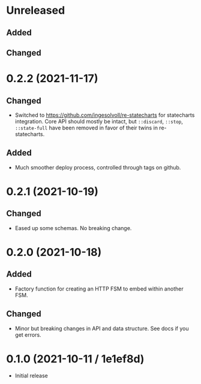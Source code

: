 # Unreleased

## Added

## Changed

# 0.2.2 (2021-11-17)

## Changed
- Switched to https://github.com/ingesolvoll/re-statecharts for statecharts integration. Core API should mostly be
intact, but `::discard`, `::stop`, `::state-full` have been removed in favor of their twins in re-statecharts.
  
## Added
- Much smoother deploy process, controlled through tags on github.

# 0.2.1 (2021-10-19)

## Changed
- Eased up some schemas. No breaking change.

# 0.2.0 (2021-10-18)

## Added
- Factory function for creating an HTTP FSM to embed within another FSM.

## Changed
- Minor but breaking changes in API and data structure. See docs if you get errors.

# 0.1.0 (2021-10-11 / 1e1ef8d)

- Initial release
